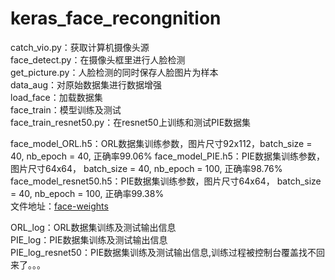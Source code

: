 # keras_face_recongnition

catch_vio.py：获取计算机摄像头源  
face_detect.py：在摄像头框里进行人脸检测  
get_picture.py：人脸检测的同时保存人脸图片为样本  
data_aug：对原始数据集进行数据增强  
load_face：加载数据集  
face_train：模型训练及测试  
face_train_resnet50.py：在resnet50上训练和测试PIE数据集  

  

face_model_ORL.h5：ORL数据集训练参数，图片尺寸92x112，batch_size = 40, nb_epoch = 40,    正确率99.06%
face_model_PIE.h5：PIE数据集训练参数，图片尺寸64x64， batch_size = 40, nb_epoch = 100,   正确率98.76%  
face_model_resnet50.h5：PIE数据集训练参数，图片尺寸64x64， batch_size = 40, nb_epoch = 100,   正确率99.38%  
文件地址：[face-weights](http://pan.baidu.com/s/1pKKn5wR)


ORL_log：ORL数据集训练及测试输出信息  
PIE_log：PIE数据集训练及测试输出信息  
PIE_log_resnet50：PIE数据集训练及测试输出信息,训练过程被控制台覆盖找不回来了。。。